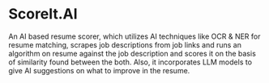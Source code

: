 # ScoreIt.AI
An AI based resume scorer, which utilizes AI techniques like OCR &amp; NER for resume matching, scrapes job descriptions from job links and runs an algorithm on resume against the job description and scores it on the basis of similarity found between the both. Also, it incorporates LLM models to give AI suggestions on what to improve in the resume. 
